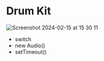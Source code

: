 # Drum Kit

![Screenshot 2024-02-15 at 15 30 11](https://github.com/PlooJompong/Javascript-projects/assets/50630228/a580ff42-ae40-4e01-bc02-6cde8e06bff1)

- switch
- new Audio()
- setTimeout()
